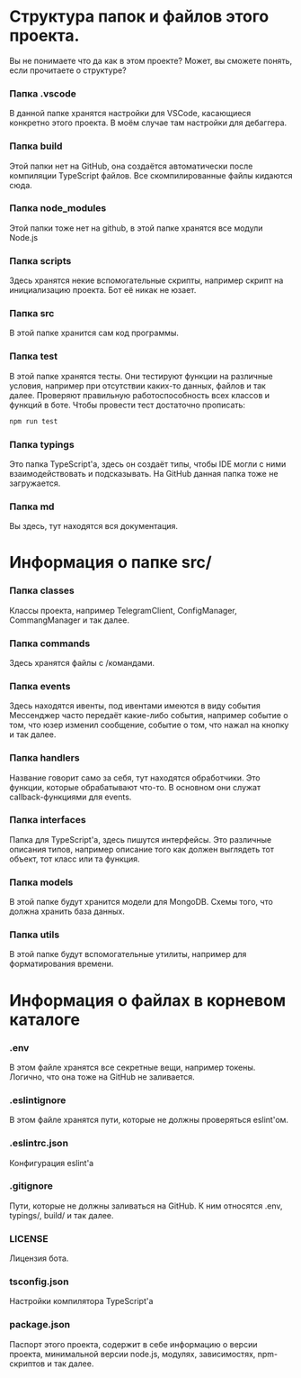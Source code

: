 # Структура папок и файлов этого проекта.

Вы не понимаете что да как в этом проекте? Может, вы сможете понять, если прочитаете о структуре?

### Папка .vscode

В данной папке хранятся настройки для VSCode, касающиеся конкретно этого проекта. В моём случае там настройки для дебаггера.

### Папка build

Этой папки нет на GitHub, она создаётся автоматически после компиляции TypeScript файлов. Все скомпилированные файлы кидаются сюда.

### Папка node_modules

Этой папки тоже нет на github, в этой папке хранятся все модули Node.js

### Папка scripts

Здесь хранятся некие вспомогательные скрипты, например скрипт на инициализацию проекта. Бот её никак не юзает.

### Папка src

В этой папке хранится сам код программы.

### Папка test

В этой папке хранятся тесты. Они тестируют функции на различные условия, например при отсутствии каких-то данных, файлов и так далее. Проверяют правильную работоспособность всех классов и функций в боте. Чтобы провести тест достаточно прописать:

```bash
npm run test
```

### Папка typings

Это папка TypeScript'a, здесь он создаёт типы, чтобы IDE могли с ними взаимодействовать и подсказывать. На GitHub данная папка тоже не загружается.

### Папка md

Вы здесь, тут находятся вся документация.

# Информация о папке src/

### Папка classes

Классы проекта, например TelegramClient, ConfigManager, CommangManager и так далее.

### Папка commands

Здесь хранятся файлы с /командами.

### Папка events

Здесь находятся ивенты, под ивентами имеются в виду события
Мессенджер часто передаёт какие-либо события, например событие о том, что юзер изменил сообщение, событие о том, что нажал на кнопку и так далее.

### Папка handlers

Название говорит само за себя, тут находятся обработчики. Это функции, которые обрабатывают что-то. В основном они служат callback-функциями для events.

### Папка interfaces

Папка для TypeScript'a, здесь пишутся интерфейсы. Это различные описания типов, например описание того как должен выглядеть тот объект, тот класс или та функция.

### Папка models

В этой папке будут хранится модели для MongoDB. Схемы того, что должна хранить база данных.

### Папка utils

В этой папке будут вспомогательные утилиты, например для форматирования времени.

# Информация о файлах в корневом каталоге

### .env

В этом файле хранятся все секретные вещи, например токены.
Логично, что она тоже на GitHub не заливается.

### .eslintignore

В этом файле хранятся пути, которые не должны проверяться eslint'ом.

### .eslintrc.json

Конфигурация eslint'a

### .gitignore

Пути, которые не должны заливаться на GitHub. К ним относятся .env, typings/, build/ и так далее.

### LICENSE

Лицензия бота.

### tsconfig.json

Настройки компилятора TypeScript'a

### package.json

Паспорт этого проекта, содержит в себе информацию о версии проекта, минимальной версии node.js, модулях, зависимостях, npm-скриптов и так далее.
